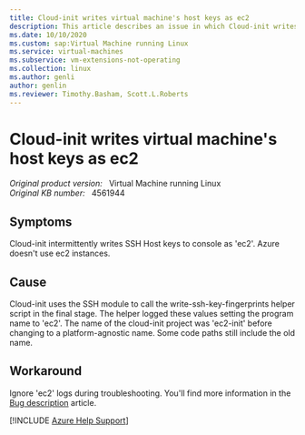```yaml
---
title: Cloud-init writes virtual machine's host keys as ec2
description: This article describes an issue in which Cloud-init writes virtual machine's host keys as ec2. It provides a workaround.
ms.date: 10/10/2020
ms.custom: sap:Virtual Machine running Linux
ms.service: virtual-machines
ms.subservice: vm-extensions-not-operating
ms.collection: linux
ms.author: genli
author: genlin
ms.reviewer: Timothy.Basham, Scott.L.Roberts
---
```

# Cloud-init writes virtual machine's host keys as ec2

_Original product version:_ &nbsp; Virtual Machine running Linux  
_Original KB number:_ &nbsp; 4561944

## Symptoms

Cloud-init intermittently writes SSH Host keys to console as 'ec2'. Azure doesn't use ec2 instances.

## Cause

Cloud-init uses the SSH module to call the write-ssh-key-fingerprints helper script in the final stage. The helper logged these values setting the program name to 'ec2'. The name of the cloud-init project was 'ec2-init' before changing to a platform-agnostic name. Some code paths still include the old name.

## Workaround

Ignore 'ec2' logs during troubleshooting. You'll find more information in the [Bug description](https://bugs.launchpad.net/cloud-init/%2Bbug/1869277) article.

[!INCLUDE [Azure Help Support](../../includes/azure-help-support.md)]
